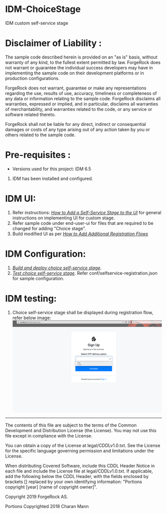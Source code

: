 # IDM-ChoiceStage

IDM custom self-service stage <br />

Disclaimer of Liability :
=========================
The sample code described herein is provided on an "as is" basis, without warranty of any kind, to the fullest extent permitted by law. 
ForgeRock does not warrant or guarantee the individual success developers may have in implementing the sample code on their development platforms 
or in production configurations.

ForgeRock does not warrant, guarantee or make any representations regarding the use, results of use, accuracy, timeliness or completeness of any data 
or information relating to the sample code. ForgeRock disclaims all warranties, expressed or implied, and in particular, disclaims all warranties of 
merchantability, and warranties related to the code, or any service or software related thereto.

ForgeRock shall not be liable for any direct, indirect or consequential damages or costs of any type arising out of any action taken by you or others 
related to the sample code.

Pre-requisites :
================
* Versions used for this project: IDM 6.5
1. IDM has been installed and configured.

IDM UI:
=====================
1. Refer instructions: *[How to Add a Self-Service Stage to the UI](https://github.com/ForgeRock/end-user-ui#how-to-add-a-self-service-stage-to-the-ui)* for general instructions on implementing UI for custom stage.
2. Refer sample code under end-user-ui for files that are required to be changed for adding "Choice stage".
3. Build modified UI as per *[How to Add Additional Registration Flows](https://github.com/ForgeRock/end-user-ui#how-to-replace-idm-end-user)*

IDM Configuration:
=====================
1. *[Build and deploy choice self-service stage](https://backstage.forgerock.com/docs/idm/6.5/self-service-reference/#custom-stage-building)*. 
2. *[Test choice self-service stage](https://backstage.forgerock.com/docs/idm/6.5/self-service-reference/#custom-stage-testing)*. Refer conf/selfservice-registration.json for sample configuration.  

IDM testing:
=========================
1. Choice self-service stage shall be displayed during registration flow, refer below image:
![CustomStageDropdown](./CustomStageDropdown.png)
   
        
* * *

The contents of this file are subject to the terms of the Common Development and
Distribution License (the License). You may not use this file except in compliance with the
License.

You can obtain a copy of the License at legal/CDDLv1.0.txt. See the License for the
specific language governing permission and limitations under the License.

When distributing Covered Software, include this CDDL Header Notice in each file and include
the License file at legal/CDDLv1.0.txt. If applicable, add the following below the CDDL
Header, with the fields enclosed by brackets [] replaced by your own identifying
information: "Portions copyright [year] [name of copyright owner]".

Copyright 2019 ForgeRock AS.

Portions Copyrighted 2018 Charan Mann

